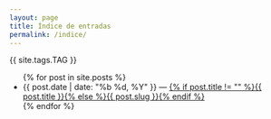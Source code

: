 ```yaml
---
layout: page
title: Índice de entradas
permalink: /indice/
---
```

<nav>
      <a>{{ site.tags.TAG }}</a>


<ul class="minimal">
{% for post in site.posts %}
  <li>
    {{ post.date | date: "%b %d, %Y"  }} &mdash; <a href="{% if post.external_url %}{{ post.external_url }}{% else %}{{ post.url }}{% endif %}">{% if post.title != "" %}{{ post.title }}{% else %}{{ post.slug }}{% endif %}</a>
  </li>
{% endfor %}
</ul>
